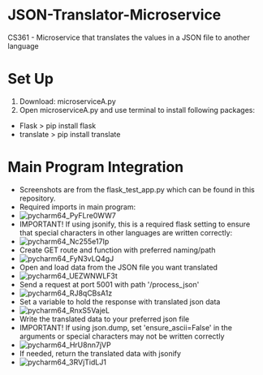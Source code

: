 # JSON-Translator-Microservice
CS361 - Microservice that translates the values in a JSON file to another language

# Set Up
1) Download:
microserviceA.py
2) Open microserviceA.py and use terminal to install following packages:
- Flask > pip install flask
- translate > pip install translate
  
# Main Program Integration
- Screenshots are from the flask_test_app.py which can be found in this repository.
- Required imports in main program:
- ![pycharm64_PyFLre0WW7](https://github.com/user-attachments/assets/aa71e47e-3a00-4a44-8342-8be7b7279843)
- IMPORTANT! If using jsonify, this is a required flask setting to ensure that special characters in other languages are written correctly:
- ![pycharm64_Nc255e17Ip](https://github.com/user-attachments/assets/7348fd01-1486-4642-b7d6-3fc958d74b24)
- Create GET route and function with preferred naming/path
- ![pycharm64_FyN3vLQ4gJ](https://github.com/user-attachments/assets/6eb5a7d3-8302-4d4b-8669-ab6c9caad487)
- Open and load data from the JSON file you want translated
- ![pycharm64_UEZWNWLF3t](https://github.com/user-attachments/assets/c2c5d453-9ab2-4771-9beb-53b3945c8079)
- Send a request at port 5001 with path '/process_json'
- ![pycharm64_RJ8qCBsA1z](https://github.com/user-attachments/assets/c3c74c65-d8a2-4fd5-9ca4-3e5341c93721)
- Set a variable to hold the response with translated json data
- ![pycharm64_RnxS5VajeL](https://github.com/user-attachments/assets/9867017b-7508-4d82-84e2-37584a5a2925)
- Write the translated data to your preferred json file
- IMPORTANT! If using json.dump, set 'ensure_ascii=False' in the arguments or special characters may not be written correctly
- ![pycharm64_HrU8nn7jVP](https://github.com/user-attachments/assets/66edffd5-b323-4e71-ab5c-c24c06d4b7a0)
- If needed, return the translated data with jsonify
- ![pycharm64_3RVjTidLJ1](https://github.com/user-attachments/assets/c672a6d0-fa84-4b22-a1a5-c144190461ef)










